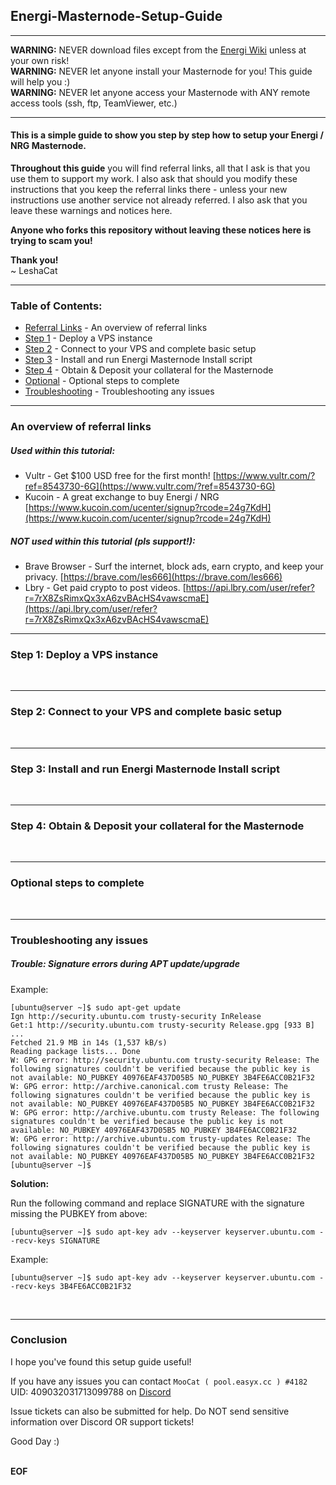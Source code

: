 ## Energi-Masternode-Setup-Guide<br />
---
__WARNING:__ NEVER download files except from the [Energi Wiki](https://docs.energi.software/) unless at your own risk!<br />
__WARNING:__ NEVER let anyone install your Masternode for you! This guide will help you :)<br />
__WARNING:__ NEVER let anyone access your Masternode with ANY remote access tools (ssh, ftp, TeamViewer, etc.)

---
#### This is a simple guide to show you step by step how to setup your Energi / NRG Masternode.

__Throughout this guide__ you will find referral links, all that I ask is that you use them to support my work. I also ask that should you modify these instructions that you keep the referral links there - unless your new instructions use another service not already referred. I also ask that you leave these warnings and notices here. 

__Anyone who forks this repository without leaving these notices here is trying to scam you!__

__Thank you!__<br />
~ LeshaCat

---
### Table of Contents:
- [Referral Links](https://github.com/EasyX-Community/Energi-Masternode-Setup-Guide/blob/master/README.md#an-overview-of-referral-links) - An overview of referral links
- [Step 1](https://github.com/EasyX-Community/Energi-Masternode-Setup-Guide/blob/master/README.md#step-1-deploy-a-vps-instance) - Deploy a VPS instance
- [Step 2](https://github.com/EasyX-Community/Energi-Masternode-Setup-Guide/blob/master/README.md#step-2-connect-to-your-vps-and-complete-basic-setup) - Connect to your VPS and complete basic setup
- [Step 3](https://github.com/EasyX-Community/Energi-Masternode-Setup-Guide/blob/master/README.md#step-3-install-and-run-energi-masternode-install-script) - Install and run Energi Masternode Install script
- [Step 4](https://github.com/EasyX-Community/Energi-Masternode-Setup-Guide/blob/master/README.md#step-4-obtain--deposit-your-collateral-for-the-masternode) - Obtain & Deposit your collateral for the Masternode
- [Optional](https://github.com/EasyX-Community/Energi-Masternode-Setup-Guide/blob/master/README.md#optional-steps-to-complete) - Optional steps to complete
- [Troubleshooting](https://github.com/EasyX-Community/Energi-Masternode-Setup-Guide/blob/master/README.md#troubleshooting-any-issues) - Troubleshooting any issues

---
### An overview of referral links
##### Used within this tutorial:
- Vultr - Get $100 USD free for the first month! [https://www.vultr.com/?ref=8543730-6G](https://www.vultr.com/?ref=8543730-6G)
- Kucoin - A great exchange to buy Energi / NRG [https://www.kucoin.com/ucenter/signup?rcode=24g7KdH](https://www.kucoin.com/ucenter/signup?rcode=24g7KdH)

##### NOT used within this tutorial (pls support!):
- Brave Browser - Surf the internet, block ads, earn crypto, and keep your privacy. [https://brave.com/les666](https://brave.com/les666)
- Lbry - Get paid crypto to post videos. [https://api.lbry.com/user/refer?r=7rX8ZsRimxQx3xA6zvBAcHS4vawscmaE](https://api.lbry.com/user/refer?r=7rX8ZsRimxQx3xA6zvBAcHS4vawscmaE)

---
### Step 1: Deploy a VPS instance
<br />

---
### Step 2: Connect to your VPS and complete basic setup
<br />

---
### Step 3: Install and run Energi Masternode Install script
<br />

---
### Step 4: Obtain & Deposit your collateral for the Masternode
<br />

---
### Optional steps to complete
<br />

---
### Troubleshooting any issues

##### Trouble: Signature errors during APT update/upgrade
Example:
```
[ubuntu@server ~]$ sudo apt-get update
Ign http://security.ubuntu.com trusty-security InRelease
Get:1 http://security.ubuntu.com trusty-security Release.gpg [933 B]
...
Fetched 21.9 MB in 14s (1,537 kB/s)
Reading package lists... Done
W: GPG error: http://security.ubuntu.com trusty-security Release: The following signatures couldn't be verified because the public key is not available: NO_PUBKEY 40976EAF437D05B5 NO_PUBKEY 3B4FE6ACC0B21F32
W: GPG error: http://archive.canonical.com trusty Release: The following signatures couldn't be verified because the public key is not available: NO_PUBKEY 40976EAF437D05B5 NO_PUBKEY 3B4FE6ACC0B21F32
W: GPG error: http://archive.ubuntu.com trusty Release: The following signatures couldn't be verified because the public key is not available: NO_PUBKEY 40976EAF437D05B5 NO_PUBKEY 3B4FE6ACC0B21F32
W: GPG error: http://archive.ubuntu.com trusty-updates Release: The following signatures couldn't be verified because the public key is not available: NO_PUBKEY 40976EAF437D05B5 NO_PUBKEY 3B4FE6ACC0B21F32
[ubuntu@server ~]$ 
```
__Solution:__<br />

Run the following command and replace SIGNATURE with the signature missing the PUBKEY from above:
```
[ubuntu@server ~]$ sudo apt-key adv --keyserver keyserver.ubuntu.com --recv-keys SIGNATURE
```
Example:
```
[ubuntu@server ~]$ sudo apt-key adv --keyserver keyserver.ubuntu.com --recv-keys 3B4FE6ACC0B21F32
```
<br />

---

### Conclusion

I hope you've found this setup guide useful! 

If you have any issues you can contact `MooCat ( pool.easyx.cc ) #4182` UID: 409032031713099788 on [Discord](https://discord.gg/pUUJKYB)

Issue tickets can also be submitted for help. Do NOT send sensitive information over Discord OR support tickets!

Good Day :)
<br >
<br >

__EOF__
<br >
<br >
